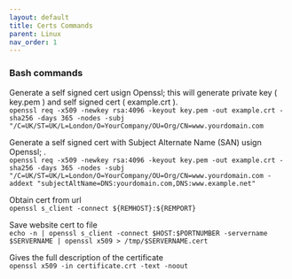 ```yaml
---
layout: default
title: Certs Commands
parent: Linux
nav_order: 1
---
```

### Bash commands

Generate a self signed cert usign Openssl; this will generate private key ( key.pem ) and self signed cert ( example.crt ).      
```openssl req -x509 -newkey rsa:4096 -keyout key.pem -out example.crt -sha256 -days 365 -nodes -subj "/C=UK/ST=UK/L=London/O=YourCompany/OU=Org/CN=www.yourdomain.com```      

Generate a self signed cert with Subject Alternate Name (SAN) usign Openssl; .      
```openssl req -x509 -newkey rsa:4096 -keyout key.pem -out example.crt -sha256 -days 365 -nodes -subj "/C=UK/ST=UK/L=London/O=YourCompany/OU=Org/CN=www.yourdomain.com -addext "subjectAltName=DNS:yourdomain.com,DNS:www.example.net"``` 

Obtain cert from url   
```openssl s_client -connect ${REMHOST}:${REMPORT}```    

Save website cert to file   
```echo -n | openssl s_client -connect $HOST:$PORTNUMBER -servername $SERVERNAME | openssl x509 > /tmp/$SERVERNAME.cert```   

Gives the full description of the certificate   
```openssl x509 -in certificate.crt -text -noout```    
